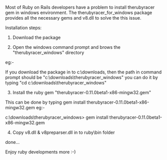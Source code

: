 Most of Ruby on Rails developers have a problem to install therubyracer gem in windows environment.
The therubyracer_for_windows package provides all the necessary gems and v8.dll to solve the this issue. 

Installation steps:

1. Download the package

2. Open the windows command prompt and brows the "therubyracer_windows\" directory

eg:- 

If you download the package in to c:\downloads\, then the path in command prompt should be "c:\downloads\therubyracer_windows\"
you can do it by typing "cd c:\downloads\therubyracer_windows\"

3. Install the ruby gem "therubyracer-0.11.0beta1-x86-mingw32.gem"

This can be done by typing gem install therubyracer-0.11.0beta1-x86-mingw32.gem
eg:-

c:\downloads\therubyracer_windows> gem install therubyracer-0.11.0beta1-x86-mingw32.gem

4. Copy v8.dll & v8preparser.dll in to ruby\bin folder


done...


Enjoy ruby developments more :-)